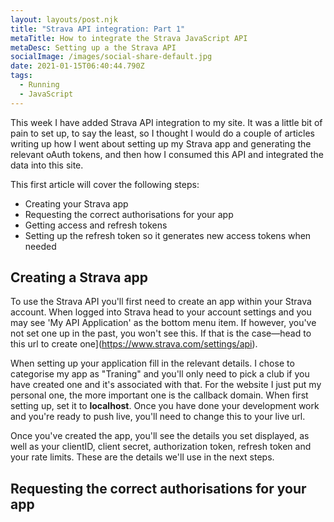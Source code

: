 ```yaml
---
layout: layouts/post.njk
title: "Strava API integration: Part 1"
metaTitle: How to integrate the Strava JavaScript API
metaDesc: Setting up a the Strava API
socialImage: /images/social-share-default.jpg
date: 2021-01-15T06:40:44.790Z
tags:
  - Running
  - JavaScript
---
```

This week I have added Strava API integration to my site. It was a little bit of pain to set up, to say the least, so I thought I would do a couple of articles writing up how I went about setting up my Strava app and generating the relevant oAuth tokens, and then how I consumed this API and integrated the data into this site.

This first article will cover the following steps:

* Creating your Strava app
* Requesting the correct authorisations for your app
* Getting access and refresh tokens
* Setting up the refresh token so it generates new access tokens when needed

## Creating a Strava app

To use the Strava API you'll first need to create an app within your Strava account. When logged into Strava head to your account settings and you may see 'My API Application' as the bottom menu item. If however, you've not set one up in the past, you won't see this. If that is the case—head to this url to create one](https://www.strava.com/settings/api).

When setting up your application fill in the relevant details. I chose to categorise my app as "Traning" and you'll only need to pick a club if you have created one and it's associated with that. For the website I just put my personal one, the more important one is the callback domain. When first setting up, set it to <strong>localhost</strong>. Once you have done your development work and you're ready to push live, you'll need to change this to your live url.

Once you've created the app, you'll see the details you set displayed, as well as your clientID, client secret, authorization token, refresh token and your rate limits. These are the details we'll use in the next steps.

## Requesting the correct authorisations for your app


